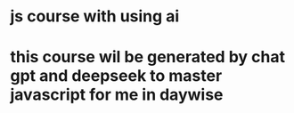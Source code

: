 ﻿# js course with using ai 
# this course wil be generated by chat gpt and deepseek to master javascript for me in daywise
